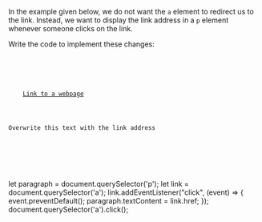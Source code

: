 In the example given below, we do not
want the `a` element to redirect us to
the link. Instead, we want to display the
link address in a `p` element whenever someone
clicks on the link. 

Write the code to implement
these changes:

<codeblock language="javascript" type="exercise" testMode="fixedInput">
<code>
<panel language="html">
<section>
  <div>
    <a href="https://www.google.com/">Link to a webpage</a>
  </div>
  <p>Overwrite this text with the link address</p>
</section>
</panel>
<panel language="javascript">

</panel>
</code>

<solution>
let paragraph = document.querySelector('p');
let link = document.querySelector('a');
link.addEventListener("click", (event) => {
    event.preventDefault();
    paragraph.textContent = link.href;
});
</solution>

<domtestevents>
<event>
document.querySelector('a').click();
</event>
</domtestevents>
</codeblock>